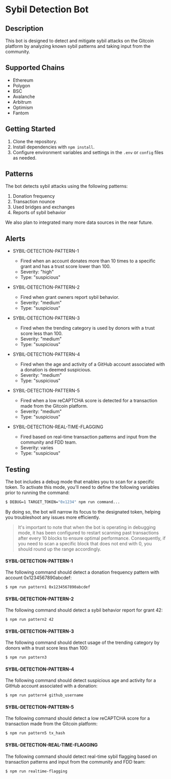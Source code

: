# Sybil Detection Bot

## Description

This bot is designed to detect and mitigate sybil attacks on the Gitcoin platform by analyzing known sybil patterns and taking input from the community.

## Supported Chains

- Ethereum
- Polygon
- BSC
- Avalanche
- Arbitrum
- Optimism
- Fantom

## Getting Started

1. Clone the repository.
2. Install dependencies with `npm install`.
3. Configure environment variables and settings in the `.env` or `config` files as needed.

## Patterns

The bot detects sybil attacks using the following patterns:

1. Donation frequency
2. Transaction nounce
3. Used bridges and exchanges
4. Reports of sybil behavior

We also plan to integrated many more data sources in the near future.

## Alerts

- SYBIL-DETECTION-PATTERN-1

  - Fired when an account donates more than 10 times to a specific grant and has a trust score lower than 100.
  - Severity: "high"
  - Type: "suspicious"

- SYBIL-DETECTION-PATTERN-2

  - Fired when grant owners report sybil behavior.
  - Severity: "medium"
  - Type: "suspicious"

- SYBIL-DETECTION-PATTERN-3

  - Fired when the trending category is used by donors with a trust score less than 100.
  - Severity: "medium"
  - Type: "suspicious"

- SYBIL-DETECTION-PATTERN-4

  - Fired when the age and activity of a GitHub account associated with a donation is deemed suspicious.
  - Severity: "medium"
  - Type: "suspicious"

- SYBIL-DETECTION-PATTERN-5

  - Fired when a low reCAPTCHA score is detected for a transaction made from the Gitcoin platform.
  - Severity: "medium"
  - Type: "suspicious"

- SYBIL-DETECTION-REAL-TIME-FLAGGING
  - Fired based on real-time transaction patterns and input from the community and FDD team.
  - Severity: varies
  - Type: "suspicious"

## Testing

The bot includes a debug mode that enables you to scan for a specific token.
To activate this mode, you'll need to define the following variables prior to running the command:

```bash
$ DEBUG=1 TARGET_TOKEN="0x1234" npm run command...
```

By doing so, the bot will narrow its focus to the designated token, helping you troubleshoot any issues more
efficiently.

> It's important to note that when the bot is operating in debugging mode, it has been configured to restart scanning
> past transactions after every 10 blocks to ensure optimal performance. Consequently, if you need to scan a specific
> block that does not end with 0, you should round up the range accordingly.

#### SYBIL-DETECTION-PATTERN-1

The following command should detect a donation frequency pattern with account 0x1234567890abcdef:

```bash
$ npm run pattern1 0x1234567890abcdef
```

#### SYBIL-DETECTION-PATTERN-2

The following command should detect a sybil behavior report for grant 42:

```bash
$ npm run pattern2 42
```

#### SYBIL-DETECTION-PATTERN-3

The following command should detect usage of the trending category by donors with a trust score less than 100:

```bash
$ npm run pattern3
```

#### SYBIL-DETECTION-PATTERN-4

The following command should detect suspicious age and activity for a GitHub account associated with a donation:

```bash
$ npm run pattern4 github_username
```

#### SYBIL-DETECTION-PATTERN-5

The following command should detect a low reCAPTCHA score for a transaction made from the Gitcoin platform:

```bash
$ npm run pattern5 tx_hash
```

#### SYBIL-DETECTION-REAL-TIME-FLAGGING

The following command should detect real-time sybil flagging based on transaction patterns and input from the community and FDD team:

```bash
$ npm run realtime-flagging
```
